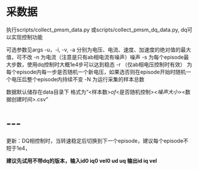 # 采数据
执行scripts/collect_pmsm_data.py
或scripts/collect_pmsm_dq_data.py, dq可以实现控制功能

可选参数见args
-u，-i, -v, -a 分别为电压、电流、速度、加速度的绝对值的最大值，可不改
-n 为电流（注意是只有ab相电流有噪声）噪声
-s 为每个episode最大步数，使用dq控制时大概1e4步可以达到稳态
-r （仅ab相电压控制时有效） 为每个episode内每一步是否随机一个新电压，如果选否则在episode开始时随机一个电压后整个episode内持续不变
-N 为运行采集的样本总数

数据默认储存在data目录下
格式为“<样本数>_of_<是否随机控制>_<噪声大小>_<数据创建时间>.csv”

# ---
更新：DQ相控制时，当转速稳定后切换到下一个episode，建议每个episode不短于1e4，

**建议先试用不带dq的版本，输入id0 iq0 vel0 ud uq 输出id iq vel**



